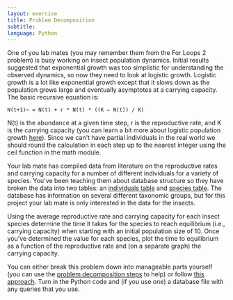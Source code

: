 ```yaml
---
layout: exercise
title: Problem Decomposition
subtitle:
language: Python
---
```


One of you lab mates (you may remember them from the For Loops 2
problem) is busy working on insect population dynamics. Initial results
suggested that exponential growth was too simplistic for understanding
the observed dynamics, so now they need to look at logistic growth.
Logistic growth is a lot like exponential growth except that it slows
down as the population grows large and eventually asymptotes at a
carrying capacity. The basic recursive equation is:

`N(t+1)~ = N(t) + r * N(t) * ((K – N(t)) / K)`

N(t) is the abundance at a given time step, r is the reproductive rate,
and K is the carrying capacity (you can learn a bit more about logistic
population growth
[here](http://en.wikipedia.org/wiki/Logistic_function#In_ecology:_modeling_population_growth)).
Since we can't have partial individuals in the real world we should
round the calculation in each step up to the nearest integer using the
ceil function in the math module.

Your lab mate has compiled data from literature on the reproductive
rates and carrying capacity for a number of different individuals for a
variety of species. You've been teaching them about database structure
so they have broken the data into two tables: an [individuals
table](http://www.programmingforbiologists.org/sites/programmingforbiologists.org/files/individuals_table.csv)
and [species
table](http://www.programmingforbiologists.org/sites/programmingforbiologists.org/files/species_table.csv).
The database has information on several different taxonomic groups, but
for this project your lab mate is only interested in the data for the
insects.

Using the average reproductive rate and carrying capacity for each
insect species determine the time it takes for the species to reach
equilibrium (i.e., carrying capacity) when starting with an initial
population size of 10. Once you've determined the value for each
species, plot the time to equilibrium as a function of the reproductive
rate and (on a separate graph) the carrying capacity.

You can either break this problem down into manageable parts yourself
(you can use the [problem decomposition
steps](http://www.programmingforbiologists.org/problem-decomposition-steps)
to help) or follow [this
approach](http://www.programmingforbiologists.org/problem-decomposition-problem-decomposition).
Turn in the Python code and (if you use one) a database file with any
queries that you use.
